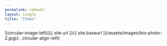 ```yaml
---
permalink: /about/
layout: single
title: "Items"
---
```


![circular-image-left]({{ site.url }}{{ site.baseurl }}/assets/images/bio-photo-2.jpg){: .circular-align-left}
